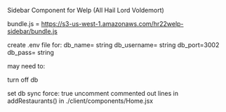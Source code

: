 Sidebar Component for Welp (All Hail Lord Voldemort)



bundle.js = https://s3-us-west-1.amazonaws.com/hr22welp-sidebar/bundle.js

create .env file for:
db_name= string
db_username= string
db_port=3002
db_pass= string



may need to:

turn off db

set db sync force: true
uncomment commented out lines in addRestaurants() in ./client/components/Home.jsx
